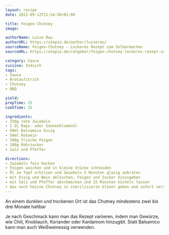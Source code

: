 ```yaml
---
layout: recipe
date: 2022-09-12T21:54:56+01:00

title: Feigen Chutney
image: 

authorName: Luise Rau
authorURL: https://utopia.de/author/luiserau/
sourceName: Feigen-Chutney - Leckeres Rezept zum Selbermachen
sourceURL: https://utopia.de/ratgeber/feigen-chutney-leckeres-rezept-zum-selbermachen/

category: Sauce
cuisine: Indisch
tags:
- Sauce
- Brotaufstrich
- Chutney
- BBQ

yield: 
prepTime: 15
cookTime: 15

ingredients:
- 250g rote Zwiebeln
- 1 EL Raps- oder Sonnenblumenöl
- 50ml Balsamico Essig
- 50ml Rotwein
- 500g frische Feigen
- 100g Rohrzucker
- Salz und Pfeffer

directions:
- Zwiebeln fein hacken
- Feigen waschen und in kleine Stücke schneiden
- Öl im Topf erhitzen und Zwiebeln 5 Minuten glasig anbraten
- mit Essig und Wein ablöschen, Feigen und Zucker hinzugeben
- mit Salz und Pfeffer abschmecken und 15 Minuten kücheln lassen
- das noch heisse Chutney in sterilisierte Gläser geben und sofort verschliessen
---
```


An einem dunklen und trockenen Ort ist das Chutney mindestens zwei bis drei Monate haltbar

Je nach Geschmack kann man das Rezept variieren, indem man Gewürze, wie Chili, Knoblauch, Koriander oder Kardamom
hinzugibt. Statt Balsamico kann man auch Weißweinessig verwenden.
